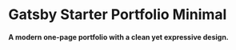 # Gatsby Starter Portfolio Minimal

#### A modern one-page portfolio with a clean yet expressive design.
